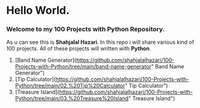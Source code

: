 # Hello World.
### Welcome to my 100 Projects with Python Repository.
As u can see this is **Shahjalal Hazari**. In this repo i will share various kind of 100 projects. All of these projects will written with **Python**.

01. [Band Name Generator](https://github.com/shahjalalhazari/100-Projects-with-Python/tree/main/band-name-generator" Band Name Generator")
02. [Tip Calculator](https://github.com/shahjalalhazari/100-Projects-with-Python/tree/main/02.%20Tip%20Calculator" Tip Calculator")
03. [Treasure Island](https://github.com/shahjalalhazari/100-Projects-with-Python/tree/main/03.%20Treasure%20Island" Treasure Island")
 
